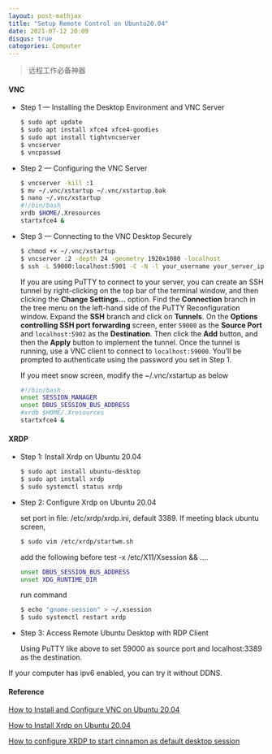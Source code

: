 ```yaml
---
layout: post-mathjax
title: "Setup Remote Control on Ubuntu20.04"
date: 2021-07-12 20:09
disqus: true
categories: Computer
---
```



> 远程工作必备神器

#### VNC

- Step 1 — Installing the Desktop Environment and VNC Server

  ```bash
  $ sudo apt update
  $ sudo apt install xfce4 xfce4-goodies
  $ sudo apt install tightvncserver
  $ vncserver
  $ vncpasswd
  ```

- Step 2 — Configuring the VNC Server

  ```bash
  $ vncserver -kill :1
  $ mv ~/.vnc/xstartup ~/.vnc/xstartup.bak
  $ nano ~/.vnc/xstartup
  #!/bin/bash
  xrdb $HOME/.Xresources
  startxfce4 &
  ```

- Step 3 — Connecting to the VNC Desktop Securely

  ```bash
  $ chmod +x ~/.vnc/xstartup
  $ vncserver :2 -depth 24 -geometry 1920x1080 -localhost
  $ ssh -L 59000:localhost:5901 -C -N -l your_username your_server_ip
  ```

  If you are using PuTTY to connect to your server, you can create an SSH tunnel by right-clicking on the top bar of the terminal window, and then clicking the **Change Settings…** option. Find the **Connection** branch in the tree menu on the left-hand side of the PuTTY Reconfiguration window. Expand the **SSH** branch and click on **Tunnels**. On the **Options controlling SSH port forwarding** screen, enter `59000` as the **Source Port** and `localhost:5902` as the **Destination**. Then click the **Add** button, and then the **Apply** button to implement the tunnel. Once the tunnel is running, use a VNC client to connect to `localhost:59000`. You’ll be prompted to authenticate using the password you set in Step 1.

  If you meet snow screen, modify the ~/.vnc/xstartup as below

  ```bash
  #!/bin/bash
  unset SESSION_MANAGER
  unset DBUS_SESSION_BUS_ADDRESS
  #xrdb $HOME/.Xresources
  startxfce4 &
  ```



#### XRDP

- Step 1: Install Xrdp on Ubuntu 20.04

  ```bash
  $ sudo apt install ubuntu-desktop
  $ sudo apt install xrdp
  $ sudo systemctl status xrdp
  ```

- Step 2: Configure Xrdp on Ubuntu 20.04

  set port in file: /etc/xrdp/xrdp.ini, default 3389. If meeting black ubuntu screen,

  ```bash
  $ sudo vim /etc/xrdp/startwm.sh
  ```

  add the following before test -x /etc/X11/Xsession && ....

  ```bash
  unset DBUS_SESSION_BUS_ADDRESS
  unset XDG_RUNTIME_DIR
  ```

  run command

  ```bash
  $ echo "gnome-session" > ~/.xsession
  $ sudo systemctl restart xrdp
  ```

- Step 3: Access Remote Ubuntu Desktop with RDP Client

  Using PuTTY like above to set 59000 as source port and localhost:3389 as the destination.


If your computer has ipv6 enabled, you can try it without DDNS.

#### Reference

[How to Install and Configure VNC on Ubuntu 20.04](https://www.digitalocean.com/community/tutorials/how-to-install-and-configure-vnc-on-ubuntu-20-04)

[How to Install Xrdp on Ubuntu 20.04](https://www.tecmint.com/install-xrdp-on-ubuntu/#:~:text=Ubuntu%2015%20Comments%20Xrdp%20is%20an%20open-source%20equivalent,article.%20It%E2%80%99s%20completely%20free%20to%20download%20and%20use.)

[How to configure XRDP to start cinnamon as default desktop session](https://askubuntu.com/questions/135483/how-to-configure-xrdp-to-start-cinnamon-as-default-desktop-session)
